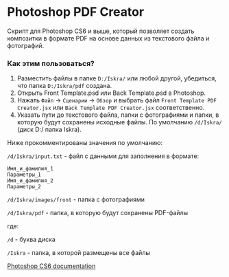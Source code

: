 # Photoshop PDF Creator #

Скрипт для Photoshop CS6 и выше, который позволяет создать композитки в формате PDF на основе данных из текстового файла и фотографий.

### Как этим пользоваться? ###

1. Разместить файлы в папке `D:/Iskra/` или любой другой, убедиться, что папка `D:/Iskra/pdf` создана.
2. Открыть Front Template.psd или Back Template.psd в Photoshop.
3. Нажать `Файл` -> `Сценарии` -> `Обзор` и выбрать файл `Front Template PDF Creator.jsx` или `Back Template PDF Creator.jsx` соответственно.
4. Указать пути до текстового файла, папки с фотографиями и папки, в которую будут сохранены исходные файлы. По умолчанию `/d/Iskra/` (диск D:/ папка Iskra).

Ниже прокомментированы значения по умолчанию:

`/d/Iskra/input.txt` - файл с данными для заполнения в формате:
```
Имя_и_фамилия_1
Параметры_1
Имя_и_фамилия_2
Параметры_2
```

`/d/Iskra/images/front` - папка с фотографиями

`/d/Iskra/pdf` - папка, в которую будут сохранены PDF-файлы

где:

`/d` - буква диска

`/Iskra` - папка, в которой размещены все файлы

[Photoshop CS6 documentation](http://wwwimages.adobe.com/content/dam/Adobe/en/products/photoshop/pdfs/cs6/Photoshop-CS6-JavaScript-Ref.pdf)